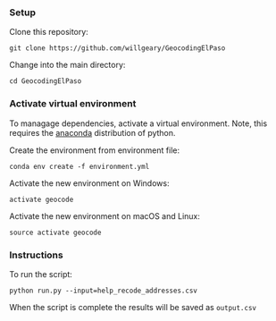### Setup

Clone this repository:

`git clone https://github.com/willgeary/GeocodingElPaso`

Change into the main directory:

`cd GeocodingElPaso`

### Activate virtual environment

To managage dependencies, activate a virtual environment. Note, this requires the [anaconda](https://www.anaconda.com/download/#macos) distribution of python.

Create the environment from environment file:

`conda env create -f environment.yml`

Activate the new environment on Windows:

`activate geocode`

Activate the new environment on macOS and Linux:

`source activate geocode`

### Instructions

To run the script:

`python run.py --input=help_recode_addresses.csv`

When the script is complete the results will be saved as `output.csv`
